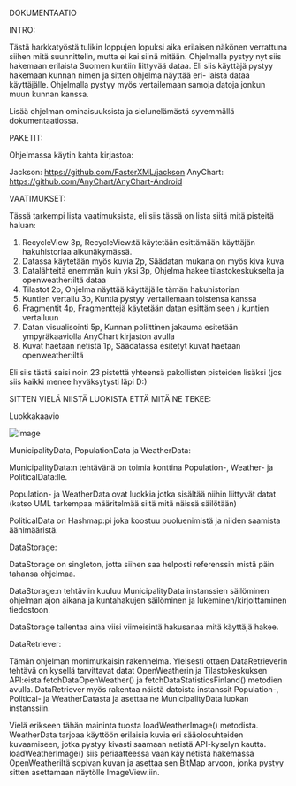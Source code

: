 DOKUMENTAATIO

INTRO:

Tästä harkkatyöstä tulikin loppujen lopuksi aika erilaisen näkönen verrattuna siihen mitä suunnittelin, mutta ei kai siinä mitään. Ohjelmalla
pystyy nyt siis hakemaan erilaista Suomen kuntiin liittyvää dataa. Eli siis käyttäjä pystyy hakemaan kunnan nimen ja sitten ohjelma näyttää eri-
laista dataa käyttäjälle. Ohjelmalla pystyy myös vertailemaan samoja datoja jonkun muun kunnan kanssa.

Lisää ohjelman ominaisuuksista ja sielunelämästä syvemmällä dokumentaatiossa.

PAKETIT:

Ohjelmassa käytin kahta kirjastoa:

Jackson: https://github.com/FasterXML/jackson
AnyChart: https://github.com/AnyChart/AnyChart-Android

VAATIMUKSET:

Tässä tarkempi lista vaatimuksista, eli siis tässä on lista siitä mitä pisteitä haluan:

1. RecycleView 3p, RecycleView:tä käytetään esittämään käyttäjän hakuhistoriaa alkunäkymässä.
2. Datassa käytetään myös kuvia 2p, Säädatan mukana on myös kiva kuva
3. Datalähteitä enemmän kuin yksi 3p, Ohjelma hakee tilastokeskukselta ja openweather:iltä dataa
4. Tilastot 2p, Ohjelma näyttää käyttäjälle tämän hakuhistorian
5. Kuntien vertailu 3p, Kuntia pystyy vertailemaan toistensa kanssa
6. Fragmentit 4p, Fragmenttejä käytetään datan esittämiseen / kuntien vertailuun
7. Datan visualisointi 5p, Kunnan poliittinen jakauma esitetään ympyräkaaviolla AnyChart kirjaston avulla
8. Kuvat haetaan netistä 1p, Säädatassa esitetyt kuvat haetaan openweather:iltä

Eli siis tästä saisi noin 23 pistettä yhteensä pakollisten pisteiden lisäksi (jos siis kaikki menee hyväksytysti läpi D:)

SITTEN VIELÄ NIISTÄ LUOKISTA ETTÄ MITÄ NE TEKEE:

Luokkakaavio

![image](https://github.com/PANAANI/Olio-Ohjelmointi-Harkkatyo/assets/127149891/9d4b8366-6abf-4410-adec-af94425b42e8)

MunicipalityData, PopulationData ja WeatherData:

MunicipalityData:n tehtävänä on toimia konttina Population-, Weather- ja PoliticalData:lle.

Population- ja WeatherData ovat luokkia jotka sisältää niihin liittyvät datat (katso UML tarkempaa määritelmää siitä mitä näissä säilötään)

PoliticalData on Hashmap:pi joka koostuu puoluenimistä ja niiden saamista äänimääristä.

DataStorage:

DataStorage on singleton, jotta siihen saa helposti referenssin mistä päin tahansa ohjelmaa.

DataStorage:n tehtäviin kuuluu MunicipalityData instanssien säilöminen ohjelman ajon aikana ja kuntahakujen säilöminen ja lukeminen/kirjoittaminen tiedostoon.

DataStorage tallentaa aina viisi viimeisintä hakusanaa mitä käyttäjä hakee.

DataRetriever:

Tämän ohjelman monimutkaisin rakennelma. Yleisesti ottaen DataRetrieverin tehtävä on kysellä tarvittavat datat OpenWeatherin ja Tilastokeskuksen API:eista fetchDataOpenWeather() ja fetchDataStatisticsFinland() metodien avulla.
DataRetriever myös rakentaa näistä datoista instanssit Population-, Political- ja WeatherDatasta ja asettaa ne MunicipalityData luokan instanssiin.

Vielä erikseen tähän maininta tuosta loadWeatherImage() metodista. WeatherData tarjoaa käyttöön erilaisia kuvia eri sääolosuhteiden kuvaamiseen, jotka pystyy kivasti saamaan netistä API-kyselyn kautta.
loadWeatherImage() siis periaatteessa vaan käy netistä hakemassa OpenWeatheriltä sopivan kuvan ja asettaa sen BitMap arvoon, jonka pystyy sitten asettamaan näytölle ImageView:iin.
